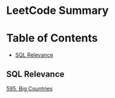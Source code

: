 # LeetCode Summary

# Table of Contents

- [SQL Relevance](#sql)

## <a id="sql">SQL Relevance</a>

[595. Big Countries](https://github.com/GUAN-XINGQUAN/LeetCode/blob/master/SQL%20Practice/595.%20Big%20Countries.sql)
